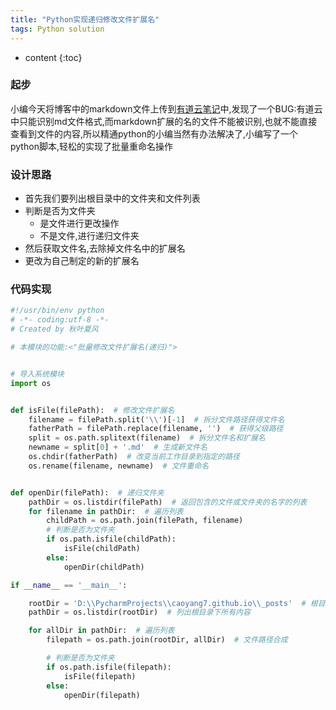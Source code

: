 ```yaml
---
title: "Python实现递归修改文件扩展名"
tags: Python solution 
---
```









* content
{:toc}




### 起步
小编今天将博客中的markdown文件上传到[有道云笔记](https://note.youdao.com/web/)中,发现了一个BUG:有道云中只能识别md文件格式,而markdown扩展的名的文件不能被识别,也就不能直接查看到文件的内容,所以精通python的小编当然有办法解决了,小编写了一个python脚本,轻松的实现了批量重命名操作

### 设计思路
- 首先我们要列出根目录中的文件夹和文件列表
- 判断是否为文件夹
    - 是文件进行更改操作
    - 不是文件,进行递归文件夹 
- 然后获取文件名,去除掉文件名中的扩展名
- 更改为自己制定的新的扩展名


### 代码实现
```python
#!/usr/bin/env python
# -*- coding:utf-8 -*-
# Created by 秋叶夏风

# 本模块的功能:<"批量修改文件扩展名(递归)">


# 导入系统模块
import os


def isFile(filePath):  # 修改文件扩展名
    filename = filePath.split('\\')[-1]  # 拆分文件路径获得文件名
    fatherPath = filePath.replace(filename, '')  # 获得父级路径
    split = os.path.splitext(filename)  # 拆分文件名和扩展名
    newname = split[0] + '.md'  # 生成新文件名
    os.chdir(fatherPath)  # 改变当前工作目录到指定的路径
    os.rename(filename, newname)  # 文件重命名


def openDir(filePath):  # 递归文件夹
    pathDir = os.listdir(filePath)  # 返回包含的文件或文件夹的名字的列表
    for filename in pathDir:  # 遍历列表
        childPath = os.path.join(filePath, filename)
        # 判断是否为文件夹
        if os.path.isfile(childPath):
            isFile(childPath)
        else:
            openDir(childPath)

if __name__ == '__main__':

    rootDir = 'D:\\PycharmProjects\\caoyang7.github.io\\_posts'  # 根目录
    pathDir = os.listdir(rootDir)  # 列出根目录下所有内容

    for allDir in pathDir:  # 遍历列表
        filepath = os.path.join(rootDir, allDir)  # 文件路径合成

        # 判断是否为文件夹
        if os.path.isfile(filepath):
            isFile(filepath)
        else:
            openDir(filepath)
```

